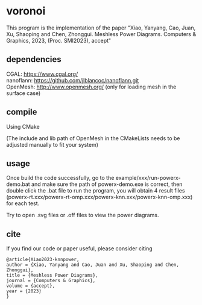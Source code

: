 # voronoi

This program is the implementation of the paper "Xiao, Yanyang, Cao, Juan, Xu, Shaoping and Chen, Zhonggui. Meshless Power Diagrams. Computers & Graphics, 2023, (Proc. SMI2023), accept"

## dependencies

CGAL: https://www.cgal.org/ </br>
nanoflann: https://github.com/jlblancoc/nanoflann.git </br>
OpenMesh: http://www.openmesh.org/ (only for loading mesh in the surface case)

## compile

Using CMake

(The include and lib path of OpenMesh in the CMakeLists needs to be adjusted manually to fit your system)

## usage

Once build the code successfully, go to the example/xxx/run-powerx-demo.bat and make sure the path of powerx-demo.exe is correct, then double click the .bat file to run the program, you will obtain 4 result files (powerx-rt.xxx/powerx-rt-omp.xxx/powerx-knn.xxx/powerx-knn-omp.xxx) for each test.

Try to open .svg files or .off files to view the power diagrams.

## cite

If you find our code or paper useful, please consider citing

```
@article{Xiao2023-knnpower,
author = {Xiao, Yanyang and Cao, Juan and Xu, Shaoping and Chen, Zhonggui},
title = {Meshless Power Diagrams},
journal = {Computers & Graphics},
volume = {accept},
year = {2023}
}
```